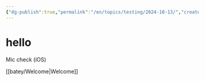```yaml
---
{"dg-publish":true,"permalink":"/en/topics/testing/2024-10-13/","created":"2024-10-13T11:35:51.073-04:00","updated":"2024-10-13T14:38:00.000-04:00"}
---
```



# hello

Mic check (iOS) 

[[batey/Welcome\|Welcome]]